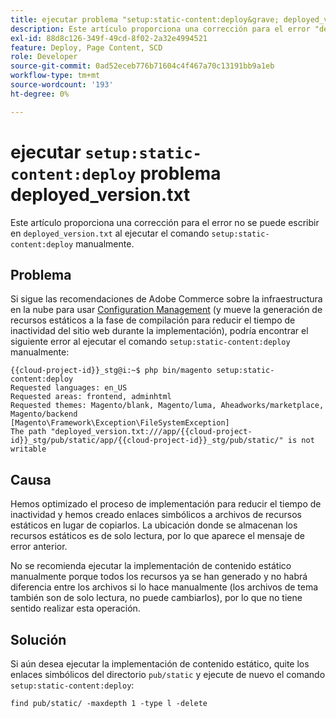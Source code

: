 ```yaml
---
title: ejecutar problema "setup:static-content:deploy&grave; deployed_version.txt
description: Este artículo proporciona una corrección para el error "deployed_version.txt" no se puede escribir al ejecutar el comando "setup:static-content:deploy" manualmente.
exl-id: 88d8c126-349f-49cd-8f02-2a32e4994521
feature: Deploy, Page Content, SCD
role: Developer
source-git-commit: 0ad52eceb776b71604c4f467a70c13191bb9a1eb
workflow-type: tm+mt
source-wordcount: '193'
ht-degree: 0%

---
```


# ejecutar `setup:static-content:deploy` problema deployed_version.txt

Este artículo proporciona una corrección para el error no se puede escribir en `deployed_version.txt` al ejecutar el comando `setup:static-content:deploy` manualmente.

## Problema

Si sigue las recomendaciones de Adobe Commerce sobre la infraestructura en la nube para usar [Configuration Management](/help/how-to/general/magento-cloud-reduce-deployment-downtime-with-configuration-management.md) (y mueve la generación de recursos estáticos a la fase de compilación para reducir el tiempo de inactividad del sitio web durante la implementación), podría encontrar el siguiente error al ejecutar el comando `setup:static-content:deploy` manualmente:

```
{{cloud-project-id}}_stg@i:~$ php bin/magento setup:static-content:deploy
Requested languages: en_US
Requested areas: frontend, adminhtml
Requested themes: Magento/blank, Magento/luma, Aheadworks/marketplace, Magento/backend
[Magento\Framework\Exception\FileSystemException]
The path "deployed_version.txt:///app/{{cloud-project-id}}_stg/pub/static/app/{{cloud-project-id}}_stg/pub/static/" is not writable
```

## Causa

Hemos optimizado el proceso de implementación para reducir el tiempo de inactividad y hemos creado enlaces simbólicos a archivos de recursos estáticos en lugar de copiarlos. La ubicación donde se almacenan los recursos estáticos es de solo lectura, por lo que aparece el mensaje de error anterior.

No se recomienda ejecutar la implementación de contenido estático manualmente porque todos los recursos ya se han generado y no habrá diferencia entre los archivos si lo hace manualmente (los archivos de tema también son de solo lectura, no puede cambiarlos), por lo que no tiene sentido realizar esta operación.

## Solución

Si aún desea ejecutar la implementación de contenido estático, quite los enlaces simbólicos del directorio `pub/static` y ejecute de nuevo el comando `setup:static-content:deploy`:

```
find pub/static/ -maxdepth 1 -type l -delete
```
